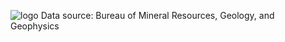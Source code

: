 ![logo](github.com/kundyz/well_finder/images/logo.png)
Data source: Bureau of Mineral Resources, Geology, and Geophysics
